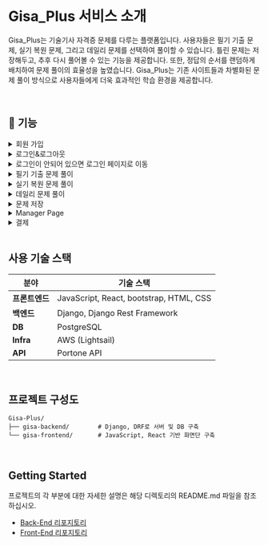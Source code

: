 # Gisa_Plus 서비스 소개

Gisa_Plus는 기술기사 자격증 문제를 다루는 플랫폼입니다. 사용자들은 필기 기출 문제, 실기 복원 문제, 그리고 데일리 문제를 선택하여 풀이할 수 있습니다. 틀린 문제는 저장해두고, 추후 다시 풀어볼 수 있는 기능을 제공합니다. 또한, 정답의 순서를 랜덤하게 배치하여 문제 풀이의 효율성을 높였습니다. Gisa_Plus는 기존 사이트들과 차별화된 문제 풀이 방식으로 사용자들에게 더욱 효과적인 학습 환경을 제공합니다.

<br/>

## 📌 기능

<details>
  <summary>회원 가입</summary>
  <img src="https://github.com/user-attachments/assets/32848e85-d791-4379-9804-4c9b3152426f" alt="회원 가입 GIF" />
</details>

<details>
  <summary>로그인&로그아웃</summary>
  <img src="https://github.com/user-attachments/assets/f35a8b15-2bcc-45a5-b46e-9d235cb4cd8c" alt="로그인&로그아웃 GIF" />
</details>

<details>
  <summary>로그인이 안되어 있으면 로그인 페이지로 이동</summary>
  <img src="https://github.com/user-attachments/assets/4a4425ae-f51f-41d0-a92f-f1a4f8b21d81" alt="로그인 페이지 이동 GIF" />
</details>

<details>
  <summary>필기 기출 문제 풀이</summary>
  <img src="gisa-backend/gif/필기기출풀이.gif" alt="필기 기출 문제 풀이 GIF" />
</details>

<details>
  <summary>실기 복원 문제 풀이</summary>
  <img src="gisa-backend/gif/실기복원문제.gif" alt="실기 복원 문제 풀이 GIF" />
</details>

<details>
  <summary>데일리 문제 풀이</summary>
  <img src="https://github.com/user-attachments/assets/685ed547-aa5a-42ab-a9e8-64451c2b9d24" alt="데일리 문제 풀이 GIF" />
</details>

<details>
  <summary>문제 저장</summary>
  <img src="https://github.com/user-attachments/assets/919da08b-a932-4491-9df5-e8a3f1efabf4" alt="문제 저장 GIF" />
</details>

<details>
  <summary>Manager Page</summary>
  <img src="https://github.com/user-attachments/assets/b5cf7f50-9939-49a6-a0f7-d29773ceb08e" alt="Manager Page 이미지 1" />
  <img src="https://github.com/user-attachments/assets/548b4011-e5ca-41e3-aa8a-6a0ae78a0f5a" alt="Manager Page 이미지 2" />
  <img src="https://github.com/user-attachments/assets/b3b38061-a42e-4d36-9f34-7c6e67a498dd" alt="Manager Page 이미지 3" />
</details>

<details>
  <summary>결제</summary>
</details>

<br/>

## 사용 기술 스택

| **분야**       | **기술 스택**                           |
| -------------- | --------------------------------------- |
| **프론트엔드** | JavaScript, React, bootstrap, HTML, CSS |
| **백엔드**     | Django, Django Rest Framework           |
| **DB**         | PostgreSQL                              |
| **Infra**      | AWS (Lightsail)                         |
| **API**        | Portone API                             |

<br/>

## 프로젝트 구성도

```
Gisa-Plus/
├── gisa-backend/        # Django, DRF로 서버 및 DB 구축
└── gisa-frontend/       # JavaScript, React 기반 화면단 구축
```

<br/>

## Getting Started

프로젝트의 각 부분에 대한 자세한 설명은 해당 디렉토리의 README.md 파일을 참조하십시오.

- [Back-End 리포지토리](https://github.com/jong-seoung/GISA-Plus/tree/main/gisa-backend)
- [Front-End 리포지토리](https://github.com/jong-seoung/GISA-Plus/tree/main/gisa-frontend)
